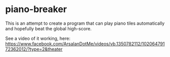 # piano-breaker
This is an attempt to create a program that can play piano tiles automatically and hopefully beat the global high-score.

See a video of it working, here: https://www.facebook.com/ArsalanDotMe/videos/vb.1350782112/10206479172362012/?type=2&theater
